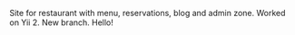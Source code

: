 Site for restaurant with menu, reservations, blog and admin zone. Worked on Yii 2.
New branch.
Hello!
